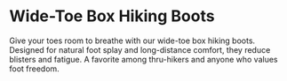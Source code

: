 # Wide-Toe Box Hiking Boots

Give your toes room to breathe with our wide-toe box hiking boots. Designed for
natural foot splay and long-distance comfort, they reduce blisters and fatigue.
A favorite among thru-hikers and anyone who values foot freedom.

